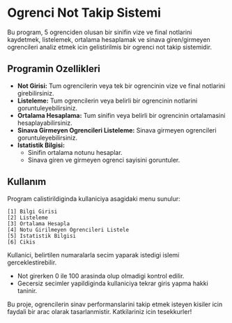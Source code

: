 # Ogrenci Not Takip Sistemi

Bu program, 5 ogrenciden olusan bir sinifin vize ve final notlarini kaydetmek, listelemek, ortalama hesaplamak ve sinava giren/girmeyen ogrencileri analiz etmek icin gelistirilmis bir ogrenci not takip sistemidir.

## Programin Ozellikleri

- **Not Girisi:** Tum ogrencilerin veya tek bir ogrencinin vize ve final notlarini girebilirsiniz.
- **Listeleme:** Tum ogrencilerin veya belirli bir ogrencinin notlarini goruntuleyebilirsiniz.
- **Ortalama Hesaplama:** Tum sinifin veya belirli bir ogrencinin ortalamasini hesaplayabilirsiniz.
- **Sinava Girmeyen Ogrencileri Listeleme:** Sinava girmeyen ogrencileri goruntuleyebilirsiniz.
- **Istatistik Bilgisi:**
  - Sinifin ortalama notunu hesaplar.
  - Sinava giren ve girmeyen ogrenci sayisini goruntuler.

## Kullanım

Program calistirildiginda kullaniciya asagidaki menu sunulur:
```
[1] Bilgi Girisi
[2] Listeleme
[3] Ortalama Hesapla
[4] Notu Girilmeyen Ogrencileri Listele
[5] Istatistik Bilgisi
[6] Cikis
```
Kullanici, belirtilen numaralarla secim yaparak istedigi islemi gerceklestirebilir.

- Not girerken 0 ile 100 arasinda olup olmadigi kontrol edilir.
- Gecersiz secimler yapildiginda kullaniciya tekrar giris yapma hakki taninir.

Bu proje, ogrencilerin sinav performanslarini takip etmek isteyen kisiler icin faydali bir arac olarak tasarlanmistir. Katkilariniz icin tesekkurler!

